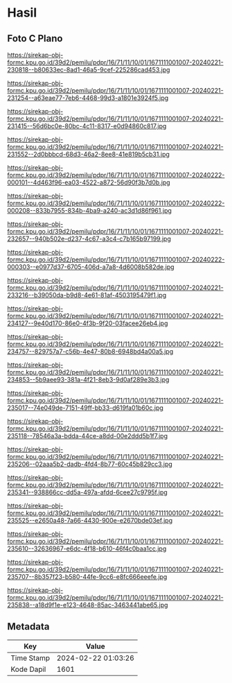 # Hasil

## Foto C Plano

https://sirekap-obj-formc.kpu.go.id/39d2/pemilu/pdpr/16/71/11/10/01/1671111001007-20240221-230818--b80633ec-8ad1-46a5-9cef-225286cad453.jpg

https://sirekap-obj-formc.kpu.go.id/39d2/pemilu/pdpr/16/71/11/10/01/1671111001007-20240221-231254--a63eae77-7eb6-4468-99d3-a1801e3924f5.jpg

https://sirekap-obj-formc.kpu.go.id/39d2/pemilu/pdpr/16/71/11/10/01/1671111001007-20240221-231415--56d6bc0e-80bc-4c11-8317-e0d94860c817.jpg

https://sirekap-obj-formc.kpu.go.id/39d2/pemilu/pdpr/16/71/11/10/01/1671111001007-20240221-231552--2d0bbbcd-68d3-46a2-8ee8-41e819b5cb31.jpg

https://sirekap-obj-formc.kpu.go.id/39d2/pemilu/pdpr/16/71/11/10/01/1671111001007-20240222-000101--4d463f96-ea03-4522-a872-56d90f3b7d0b.jpg

https://sirekap-obj-formc.kpu.go.id/39d2/pemilu/pdpr/16/71/11/10/01/1671111001007-20240222-000208--833b7955-834b-4ba9-a240-ac3d1d86f961.jpg

https://sirekap-obj-formc.kpu.go.id/39d2/pemilu/pdpr/16/71/11/10/01/1671111001007-20240221-232657--940b502e-d237-4c67-a3c4-c7b165b97199.jpg

https://sirekap-obj-formc.kpu.go.id/39d2/pemilu/pdpr/16/71/11/10/01/1671111001007-20240222-000303--e0977d37-6705-406d-a7a8-4d6008b582de.jpg

https://sirekap-obj-formc.kpu.go.id/39d2/pemilu/pdpr/16/71/11/10/01/1671111001007-20240221-233216--b39050da-b9d8-4e61-81af-4503195479f1.jpg

https://sirekap-obj-formc.kpu.go.id/39d2/pemilu/pdpr/16/71/11/10/01/1671111001007-20240221-234127--9e40d170-86e0-4f3b-9f20-03facee26eb4.jpg

https://sirekap-obj-formc.kpu.go.id/39d2/pemilu/pdpr/16/71/11/10/01/1671111001007-20240221-234757--829757a7-c56b-4e47-80b8-6948bd4a00a5.jpg

https://sirekap-obj-formc.kpu.go.id/39d2/pemilu/pdpr/16/71/11/10/01/1671111001007-20240221-234853--5b9aee93-381a-4f21-8eb3-9d0af289e3b3.jpg

https://sirekap-obj-formc.kpu.go.id/39d2/pemilu/pdpr/16/71/11/10/01/1671111001007-20240221-235017--74e049de-7151-49ff-bb33-d619fa01b60c.jpg

https://sirekap-obj-formc.kpu.go.id/39d2/pemilu/pdpr/16/71/11/10/01/1671111001007-20240221-235118--78546a3a-bdda-44ce-a8dd-00e2ddd5b1f7.jpg

https://sirekap-obj-formc.kpu.go.id/39d2/pemilu/pdpr/16/71/11/10/01/1671111001007-20240221-235206--02aaa5b2-dadb-4fd4-8b77-60c45b829cc3.jpg

https://sirekap-obj-formc.kpu.go.id/39d2/pemilu/pdpr/16/71/11/10/01/1671111001007-20240221-235341--938866cc-dd5a-497a-afdd-6cee27c9795f.jpg

https://sirekap-obj-formc.kpu.go.id/39d2/pemilu/pdpr/16/71/11/10/01/1671111001007-20240221-235525--e2650a48-7a66-4430-900e-e2670bde03ef.jpg

https://sirekap-obj-formc.kpu.go.id/39d2/pemilu/pdpr/16/71/11/10/01/1671111001007-20240221-235610--32636967-e6dc-4f18-b610-46f4c0baa1cc.jpg

https://sirekap-obj-formc.kpu.go.id/39d2/pemilu/pdpr/16/71/11/10/01/1671111001007-20240221-235707--8b357f23-b580-44fe-9cc6-e8fc666eeefe.jpg

https://sirekap-obj-formc.kpu.go.id/39d2/pemilu/pdpr/16/71/11/10/01/1671111001007-20240221-235838--a18d9f1e-e123-4648-85ac-3463441abe65.jpg


## Metadata

| Key        | Value               |
| ---------- | ------------------- |
| Time Stamp | 2024-02-22 01:03:26 |
| Kode Dapil | 1601                |



